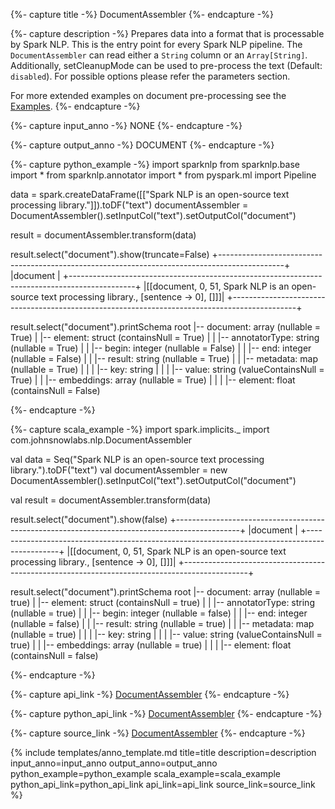 {%- capture title -%}
DocumentAssembler
{%- endcapture -%}

{%- capture description -%}
Prepares data into a format that is processable by Spark NLP. This is the entry point for every Spark NLP pipeline.
The `DocumentAssembler` can read either a `String` column or an `Array[String]`. Additionally, setCleanupMode
can be used to pre-process the text (Default: `disabled`). For possible options please refer the parameters section.

For more extended examples on document pre-processing see the
[Examples](https://github.com/JohnSnowLabs/spark-nlp/blob/master/example/python/quick_start.ipynb).
{%- endcapture -%}

{%- capture input_anno -%}
NONE
{%- endcapture -%}

{%- capture output_anno -%}
DOCUMENT
{%- endcapture -%}

{%- capture python_example -%}
import sparknlp
from sparknlp.base import *
from sparknlp.annotator import *
from pyspark.ml import Pipeline

data = spark.createDataFrame([["Spark NLP is an open-source text processing library."]]).toDF("text")
documentAssembler = DocumentAssembler().setInputCol("text").setOutputCol("document")

result = documentAssembler.transform(data)

result.select("document").show(truncate=False)
+----------------------------------------------------------------------------------------------+
|document                                                                                      |
+----------------------------------------------------------------------------------------------+
|[[document, 0, 51, Spark NLP is an open-source text processing library., [sentence -> 0], []]]|
+----------------------------------------------------------------------------------------------+

result.select("document").printSchema
root
 |-- document: array (nullable = True)
 |    |-- element: struct (containsNull = True)
 |    |    |-- annotatorType: string (nullable = True)
 |    |    |-- begin: integer (nullable = False)
 |    |    |-- end: integer (nullable = False)
 |    |    |-- result: string (nullable = True)
 |    |    |-- metadata: map (nullable = True)
 |    |    |    |-- key: string
 |    |    |    |-- value: string (valueContainsNull = True)
 |    |    |-- embeddings: array (nullable = True)
 |    |    |    |-- element: float (containsNull = False)

{%- endcapture -%}

{%- capture scala_example -%}
import spark.implicits._
import com.johnsnowlabs.nlp.DocumentAssembler

val data = Seq("Spark NLP is an open-source text processing library.").toDF("text")
val documentAssembler = new DocumentAssembler().setInputCol("text").setOutputCol("document")

val result = documentAssembler.transform(data)

result.select("document").show(false)
+----------------------------------------------------------------------------------------------+
|document                                                                                      |
+----------------------------------------------------------------------------------------------+
|[[document, 0, 51, Spark NLP is an open-source text processing library., [sentence -> 0], []]]|
+----------------------------------------------------------------------------------------------+

result.select("document").printSchema
root
 |-- document: array (nullable = true)
 |    |-- element: struct (containsNull = true)
 |    |    |-- annotatorType: string (nullable = true)
 |    |    |-- begin: integer (nullable = false)
 |    |    |-- end: integer (nullable = false)
 |    |    |-- result: string (nullable = true)
 |    |    |-- metadata: map (nullable = true)
 |    |    |    |-- key: string
 |    |    |    |-- value: string (valueContainsNull = true)
 |    |    |-- embeddings: array (nullable = true)
 |    |    |    |-- element: float (containsNull = false)

{%- endcapture -%}

{%- capture api_link -%}
[DocumentAssembler](/api/com/johnsnowlabs/nlp/DocumentAssembler)
{%- endcapture -%}

{%- capture python_api_link -%}
[DocumentAssembler](/api/python/reference/autosummary/sparknlp/base/document_assembler/index.html#sparknlp.base.document_assembler.DocumentAssembler)
{%- endcapture -%}

{%- capture source_link -%}
[DocumentAssembler](https://github.com/JohnSnowLabs/spark-nlp/tree/master/src/main/scala/com/johnsnowlabs/nlp/DocumentAssembler.scala)
{%- endcapture -%}

{% include templates/anno_template.md
title=title
description=description
input_anno=input_anno
output_anno=output_anno
python_example=python_example
scala_example=scala_example
python_api_link=python_api_link
api_link=api_link
source_link=source_link
%}